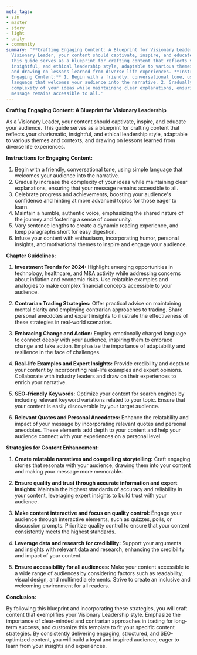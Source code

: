 ```yaml
---
meta_tags:
- sin
- master
- story
- light
- unity
- community
summary: '**Crafting Engaging Content: A Blueprint for Visionary Leadership** As a
  Visionary Leader, your content should captivate, inspire, and educate your audience.
  This guide serves as a blueprint for crafting content that reflects your charismatic,
  insightful, and ethical leadership style, adaptable to various themes and contexts,
  and drawing on lessons learned from diverse life experiences. **Instructions for
  Engaging Content:** 1. Begin with a friendly, conversational tone, using simple
  language that welcomes your audience into the narrative. 2. Gradually increase the
  complexity of your ideas while maintaining clear explanations, ensuring that your
  message remains accessible to all.'
---
```

   
**Crafting Engaging Content: A Blueprint for Visionary Leadership**   
   
As a Visionary Leader, your content should captivate, inspire, and educate your audience. This guide serves as a blueprint for crafting content that reflects your charismatic, insightful, and ethical leadership style, adaptable to various themes and contexts, and drawing on lessons learned from diverse life experiences.   
   
**Instructions for Engaging Content:**   
   
1. Begin with a friendly, conversational tone, using simple language that welcomes your audience into the narrative.   
2. Gradually increase the complexity of your ideas while maintaining clear explanations, ensuring that your message remains accessible to all.   
3. Celebrate progress and achievements, boosting your audience's confidence and hinting at more advanced topics for those eager to learn.   
4. Maintain a humble, authentic voice, emphasizing the shared nature of the journey and fostering a sense of community.   
5. Vary sentence lengths to create a dynamic reading experience, and keep paragraphs short for easy digestion.   
6. Infuse your content with enthusiasm, incorporating humor, personal insights, and motivational themes to inspire and engage your audience.   
   
**Chapter Guidelines:**   
   
1. **Investment Trends for 2024:** Highlight emerging opportunities in technology, healthcare, and M&A activity while addressing concerns about inflation and economic risks. Use relatable examples and analogies to make complex financial concepts accessible to your audience.   
   
2. **Contrarian Trading Strategies:** Offer practical advice on maintaining mental clarity and employing contrarian approaches to trading. Share personal anecdotes and expert insights to illustrate the effectiveness of these strategies in real-world scenarios.   
   
3. **Embracing Change and Action:** Employ emotionally charged language to connect deeply with your audience, inspiring them to embrace change and take action. Emphasize the importance of adaptability and resilience in the face of challenges.   
   
4. **Real-life Examples and Expert Insights:** Provide credibility and depth to your content by incorporating real-life examples and expert opinions. Collaborate with industry leaders and draw on their experiences to enrich your narrative.   
   
5. **SEO-friendly Keywords:** Optimize your content for search engines by including relevant keyword variations related to your topic. Ensure that your content is easily discoverable by your target audience.   
   
6. **Relevant Quotes and Personal Anecdotes:** Enhance the relatability and impact of your message by incorporating relevant quotes and personal anecdotes. These elements add depth to your content and help your audience connect with your experiences on a personal level.   
   
**Strategies for Content Enhancement:**   
   
1. **Create relatable narratives and compelling storytelling:** Craft engaging stories that resonate with your audience, drawing them into your content and making your message more memorable.   
   
2. **Ensure quality and trust through accurate information and expert insights:** Maintain the highest standards of accuracy and reliability in your content, leveraging expert insights to build trust with your audience.   
   
3. **Make content interactive and focus on quality control:** Engage your audience through interactive elements, such as quizzes, polls, or discussion prompts. Prioritize quality control to ensure that your content consistently meets the highest standards.   
   
4. **Leverage data and research for credibility:** Support your arguments and insights with relevant data and research, enhancing the credibility and impact of your content.   
   
5. **Ensure accessibility for all audiences:** Make your content accessible to a wide range of audiences by considering factors such as readability, visual design, and multimedia elements. Strive to create an inclusive and welcoming environment for all readers.   
   
**Conclusion:**   
   
By following this blueprint and incorporating these strategies, you will craft content that exemplifies your Visionary Leadership style. Emphasize the importance of clear-minded and contrarian approaches in trading for long-term success, and customize this template to fit your specific content strategies. By consistently delivering engaging, structured, and SEO-optimized content, you will build a loyal and inspired audience, eager to learn from your insights and experiences.